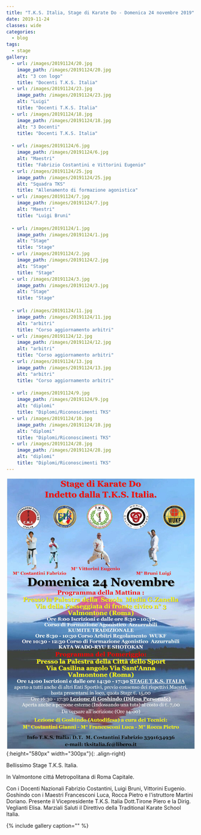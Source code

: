 ```yaml
---
title: "T.K.S. Italia, Stage di Karate Do - Domenica 24 novembre 2019"
date: 2019-11-24
classes: wide
categories:
  - blog
tags:
  - stage
gallery:
  - url: /images/20191124/20.jpg
    image_path: /images/20191124/20.jpg
    alt: "3 con logo"
    title: "Docenti T.K.S. Italia"
  - url: /images/20191124/23.jpg
    image_path: /images/20191124/23.jpg
    alt: "Luigi"
    title: "Docenti T.K.S. Italia"
  - url: /images/20191124/18.jpg
    image_path: /images/20191124/18.jpg
    alt: "3 Docenti"
    title: "Docenti T.K.S. Italia"

  - url: /images/20191124/6.jpg
    image_path: /images/20191124/6.jpg
    alt: "Maestri"
    title: "Fabrizio Costantini e Vittorini Eugenio"
  - url: /images/20191124/25.jpg
    image_path: /images/20191124/25.jpg
    alt: "Squadra TKS"
    title: "Allenamento di formazione agonistica"
  - url: /images/20191124/7.jpg
    image_path: /images/20191124/7.jpg
    alt: "Maestri"
    title: "Luigi Bruni"

  - url: /images/20191124/1.jpg
    image_path: /images/20191124/1.jpg
    alt: "Stage"
    title: "Stage"
  - url: /images/20191124/2.jpg
    image_path: /images/20191124/2.jpg
    alt: "Stage"
    title: "Stage"
  - url: /images/20191124/3.jpg
    image_path: /images/20191124/3.jpg
    alt: "Stage"
    title: "Stage"

  - url: /images/20191124/11.jpg
    image_path: /images/20191124/11.jpg
    alt: "arbitri"
    title: "Corso aggiornamento arbitri"
  - url: /images/20191124/12.jpg
    image_path: /images/20191124/12.jpg
    alt: "arbitri"
    title: "Corso aggiornamento arbitri"
  - url: /images/20191124/13.jpg
    image_path: /images/20191124/13.jpg
    alt: "arbitri"
    title: "Corso aggiornamento arbitri"

  - url: /images/20191124/9.jpg
    image_path: /images/20191124/9.jpg
    alt: "diplomi"
    title: "Diplomi/Riconoscimenti TKS"
  - url: /images/20191124/10.jpg
    image_path: /images/20191124/10.jpg
    alt: "diplomi"
    title: "Diplomi/Riconoscimenti TKS"
  - url: /images/20191124/28.jpg
    image_path: /images/20191124/28.jpg
    alt: "diplomi"
    title: "Diplomi/Riconoscimenti TKS"
---
```


![alt](/images/20191124/20191124.jpg){:height="580px" width="300px"}{: .align-right}

Bellissimo Stage T.K.S. Italia.

In Valmontone cittá Metropolitana di Roma Capitale.

Con i Docenti Nazionali Fabrizio Costantini, Luigi Bruni, Vittorini Eugenio.
Goshindo con i Maestri Francesconi Luca, Rocca Pietro e l'istruttore Martini Doriano.
Presente il Vicepresidente T.K.S. Italia Dott.Tirone Piero e la Dirig. Veglianti Elisa.
Marziali Saluti il Direttivo della Traditional Karate School Italia.
<br />

{% include gallery caption="" %}
